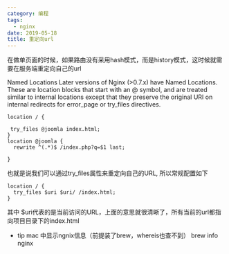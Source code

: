 ```yaml
---
category: 编程
tags:
  - nginx
date: 2019-05-18
title: 重定向url
---
```


在做单页面的时候，如果路由没有采用hash模式，而是history模式，这时候就需要在服务端重定向自己的url

 <!--more-->

 Named Locations
Later versions of Nginx (>0.7.x) have Named Locations. These are location blocks that start with an @ symbol, and are treated similar to internal locations except that they preserve the original URI on internal redirects for error_page or try_files directives.
```nginx
location / {

 try_files @joomla index.html;
}
location @joomla {
  rewrite ^(.*)$ /index.php?q=$1 last;

}
```

 也就是说我们可以通过try_files属性来重定向自己的URL, 所以常规配置如下

```nginx
location / {
  try_files $uri $uri/ /index.html;
}
```
其中 $uri代表的是当前访问的URL，上面的意思就很清晰了，所有当前的url都指向项目目录下的index.html

* tip
mac 中显示ngnix信息（前提装了brew，whereis也查不到）
 brew info nginx